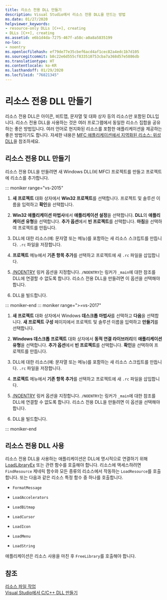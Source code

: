 ```yaml
---
title: 리소스 전용 DLL 만들기
description: Visual Studio에서 리소스 전용 DLL을 만드는 방법
ms.date: 01/27/2020
helpviewer_keywords:
- resource-only DLLs [C++], creating
- DLLs [C++], creating
ms.assetid: e6b1d4da-7275-467f-a58c-a0a8a5835199
no-loc:
- noentry
ms.openlocfilehash: ef79de77e35cbef6acd4af1cec82a4edc1b7d105
ms.sourcegitcommit: b8c22e6d555cf833510753cba7a368d57e5886db
ms.translationtype: HT
ms.contentlocale: ko-KR
ms.lasthandoff: 01/29/2020
ms.locfileid: "76821345"
---
```

# <a name="creating-a-resource-only-dll"></a>리소스 전용 DLL 만들기

리소스 전용 DLL은 아이콘, 비트맵, 문자열 및 대화 상자 등의 리소스만 포함된 DLL입니다. 리소스 전용 DLL을 사용하는 것은 여러 프로그램에서 동일한 리소스 집합을 공유하는 좋은 방법입니다. 여러 언어로 현지화된 리소스를 포함한 애플리케이션을 제공하는 좋은 방법이기도 합니다. 자세한 내용은 [MFC 애플리케이션에서 지역화된 리소스: 위성 DLL](localized-resources-in-mfc-applications-satellite-dlls.md)을 참조하세요.

## <a name="create-a-resource-only-dll"></a>리소스 전용 DLL 만들기

리소스 전용 DLL을 만들려면 새 Windows DLL(비 MFC) 프로젝트를 만들고 프로젝트에 리소스를 추가합니다.

::: moniker range="vs-2015"

1. **새 프로젝트** 대화 상자에서 **Win32 프로젝트**를 선택합니다. 프로젝트 및 솔루션 이름을 입력하고 **확인**을 선택합니다.

1. **Win32 애플리케이션 마법사**에서 **애플리케이션 설정**을 선택합니다. **DLL**의 **애플리케이션 유형**을 선택합니다. **추가 옵션**에서 **빈 프로젝트**를 선택합니다. **마침**을 선택하여 프로젝트를 만듭니다.

1. DLL에 대한 리소스(예: 문자열 또는 메뉴)를 포함하는 새 리소스 스크립트를 만듭니다. `.rc` 파일을 저장합니다.

1. **프로젝트** 메뉴에서 **기존 항목 추가**를 선택하고 프로젝트에 새 `.rc` 파일을 삽입합니다.

1. [/NOENTRY](reference/noentry-no-entry-point.md) 링커 옵션을 지정합니다. `/NOENTRY`는 링커가 `_main`에 대한 참조를 DLL에 연결할 수 없도록 합니다. 리소스 전용 DLL을 만들려면 이 옵션을 선택해야 합니다.

1. DLL을 빌드합니다.

::: moniker-end
::: moniker range=">=vs-2017"

1. **새 프로젝트** 대화 상자에서 Windows **데스크톱 마법사**를 선택하고 **다음**을 선택합니다. **새 프로젝트 구성** 페이지에서 프로젝트 및 솔루션 이름을 입력하고 **만들기**를 선택합니다.

1. **Windows 데스크톱 프로젝트** 대화 상자에서 **동적 연결 라이브러리**의 **애플리케이션 유형**을 선택합니다. **추가 옵션**에서 **빈 프로젝트**를 선택합니다. **확인**을 선택하여 프로젝트를 만듭니다.

1. DLL에 대한 리소스(예: 문자열 또는 메뉴)를 포함하는 새 리소스 스크립트를 만듭니다. `.rc` 파일을 저장합니다.

1. **프로젝트** 메뉴에서 **기존 항목 추가**를 선택하고 프로젝트에 새 `.rc` 파일을 삽입합니다.

1. [/NOENTRY](reference/noentry-no-entry-point.md) 링커 옵션을 지정합니다. `/NOENTRY`는 링커가 `_main`에 대한 참조를 DLL에 연결할 수 없도록 합니다. 리소스 전용 DLL을 만들려면 이 옵션을 선택해야 합니다.

1. DLL을 빌드합니다.

::: moniker-end

## <a name="use-a-resource-only-dll"></a>리소스 전용 DLL 사용

리소스 전용 DLL을 사용하는 애플리케이션은 DLL에 명시적으로 연결하기 위해 [LoadLibraryEx](loadlibrary-and-afxloadlibrary.md) 또는 관련 함수를 호출해야 합니다. 리소스에 액세스하려면 `FindResource` 제네릭 함수와 모든 종류의 리소스에서 작동하는 `LoadResource`를 호출합니다. 또는 다음과 같은 리소스 특정 함수 중 하나를 호출합니다.

- `FormatMessage`

- `LoadAccelerators`

- `LoadBitmap`

- `LoadCursor`

- `LoadIcon`

- `LoadMenu`

- `LoadString`

애플리케이션은 리소스 사용을 마친 후 `FreeLibrary`를 호출해야 합니다.

## <a name="see-also"></a>참조

[리소스 파일 작업](../windows/working-with-resource-files.md)\
[Visual Studio에서 C/C++ DLL 만들기](dlls-in-visual-cpp.md)
